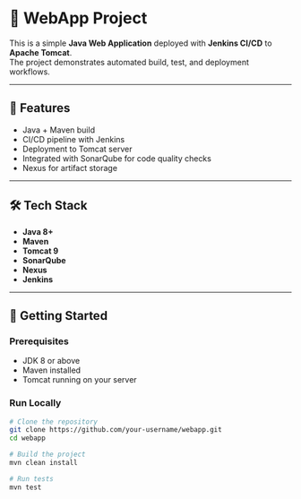 # 🚀 WebApp Project

This is a simple **Java Web Application** deployed with **Jenkins CI/CD** to **Apache Tomcat**.  
The project demonstrates automated build, test, and deployment workflows.

---

## 📌 Features
- Java + Maven build
- CI/CD pipeline with Jenkins
- Deployment to Tomcat server
- Integrated with SonarQube for code quality checks
- Nexus for artifact storage

---

## 🛠️ Tech Stack
- **Java 8+**
- **Maven**
- **Tomcat 9**
- **SonarQube**
- **Nexus**
- **Jenkins**

---

## 🚀 Getting Started

### Prerequisites
- JDK 8 or above
- Maven installed
- Tomcat running on your server

### Run Locally
```bash
# Clone the repository
git clone https://github.com/your-username/webapp.git
cd webapp

# Build the project
mvn clean install

# Run tests
mvn test
